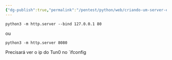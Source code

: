 ```yaml
---
{"dg-publish":true,"permalink":"/pentest/python/web/criando-um-server-em-python/","noteIcon":""}
---
```


```shell
python3 -m http.server --bind 127.0.0.1 80
```

ou

```shell
python3 -m http.server 8080 
```

Precisará ver o ip do Tun0 no `ifconfig 
